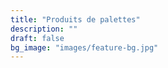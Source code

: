 ```yaml
---
title: "Produits de palettes"
description: ""
draft: false
bg_image: "images/feature-bg.jpg"
---
```


